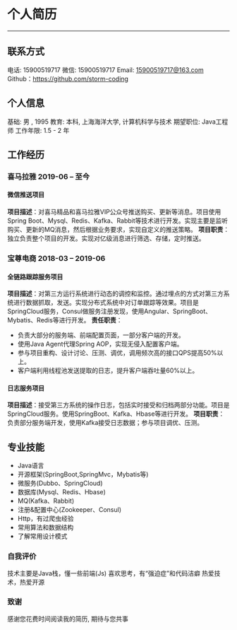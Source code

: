 # 个人简历
----
## 联系方式
电话: 15900519717
微信: 15900519717
Email: 15900519717@163.com
Github：https://github.com/storm-coding

## 个人信息
基础: 男 , 1995
教育: 本科, 上海海洋大学, 计算机科学与技术
期望职位: Java工程师
工作年限: 1.5 - 2 年

## 工作经历
### 喜马拉雅 2019-06 – 至今

#### 微信推送项目
**项目描述**：对喜马精品和喜马拉雅VIP公众号推送购买、更新等消息。项目使用Spring Boot、Mysql、Redis、Kafka、Rabbit等技术进行开发。实现主要是监听购买、更新的MQ消息，然后根据业务要求，实现自定义的推送策略。
**项目职责**：独立负责整个项目的开发。实现对亿级消息进行筛选、存储，定时推送。

### 宝尊电商 2018-03 – 2019-06

#### 全链路跟踪服务项目
**项目描述**：对第三方运行系统进行动态的调控和监控。通过埋点的方式对第三方系统进行数据抓取，发送。实现分布式系统中对订单跟踪等效果。项目是SpringCloud服务，Consul做服务注册发现，使用Angular、SpringBoot、Mybatis、Redis等进行开发。
**责任职责**：
- 负责大部分的服务端、前端配置页面，一部分客户端的开发。
- 使用Java Agent代理Spring AOP，实现无侵入配置客户端。
- 参与项目重构、设计讨论、压测、调优，调用频次高的接口QPS提高50%以上。
- 客户端利用线程池发送提取的日志，提升客户端吞吐量60%以上。

#### 日志服务项目
**项目描述**：接受第三方系统的操作日志，包括实时接受和归档两部分功能。项目是SpringCloud服务。使用SpringBoot、Kafka、Hbase等进行开发。
**项目职责**：负责部分服务端开发，使用Kafka接受日志数据；参与项目调优、压测。

## 专业技能
- Java语言
- 开源框架(SpringBoot,SpringMvc，Mybatis等)
- 微服务(Dubbo、SpringCloud)
- 数据库(Mysql、Redis、Hbase)
- MQ(Kafka、Rabbit)
- 注册&配置中心(Zookeeper、Consul)
- Http，有过爬虫经验
- 常用算法和数据结构
- 了解常用设计模式

### 自我评价

技术主要是Java栈，懂一些前端(Js)
喜欢思考，有“强迫症”和代码洁癖
热爱技术，热爱开源

### 致谢
感谢您花费时间阅读我的简历, 期待与您共事
